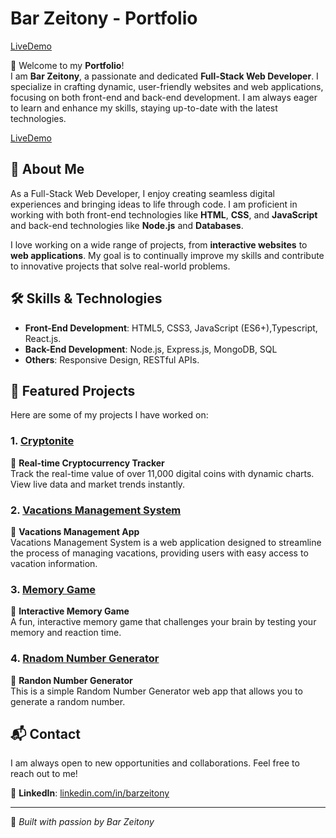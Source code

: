 # Bar Zeitony - Portfolio

[LiveDemo](https://barzeito.github.io/Memory-Game/)  

👋 Welcome to my **Portfolio**!  
I am **Bar Zeitony**, a passionate and dedicated **Full-Stack Web Developer**. I specialize in crafting dynamic, user-friendly websites and web applications, focusing on both front-end and back-end development. I am always eager to learn and enhance my skills, staying up-to-date with the latest technologies.

[LiveDemo](https://barzeito.github.io/Portfolio/)  


## 🌟 About Me
As a Full-Stack Web Developer, I enjoy creating seamless digital experiences and bringing ideas to life through code. I am proficient in working with both front-end technologies like **HTML**, **CSS**, and **JavaScript** and back-end technologies like **Node.js** and **Databases**.

I love working on a wide range of projects, from **interactive websites** to **web applications**. My goal is to continually improve my skills and contribute to innovative projects that solve real-world problems.

## 🛠 Skills & Technologies
- **Front-End Development**: HTML5, CSS3, JavaScript (ES6+),Typescript, React.js. 
- **Back-End Development**: Node.js, Express.js, MongoDB, SQL
- **Others**: Responsive Design, RESTful APIs.

## 🎨 Featured Projects
Here are some of my projects I have worked on:

### **1. [Cryptonite](https://github.com/barzeito/Cryptonite)**
🔹 **Real-time Cryptocurrency Tracker**  
Track the real-time value of over 11,000 digital coins with dynamic charts. View live data and market trends instantly.

### **2. [Vacations Management System](https://github.com/barzeito/Vacations)**
🔹 **Vacations Management App**  
Vacations Management System is a web application designed to streamline the process of managing vacations, providing users with easy access to vacation information.

### **3. [Memory Game](https://github.com/barzeito/Memory-Game)**
🔹 **Interactive Memory Game**  
A fun, interactive memory game that challenges your brain by testing your memory and reaction time.

### **4. [Rnadom Number Generator](https://github.com/barzeito/RandomNumber)**
🔹 **Randon Number Generator**  
This is a simple Random Number Generator web app that allows you to generate a random number.


## 📬 Contact
I am always open to new opportunities and collaborations. Feel free to reach out to me!

🔗 **LinkedIn**: [linkedin.com/in/barzeitony](https://linkedin.com/in/barzeitony)

---

🚀 *Built with passion by Bar Zeitony*
